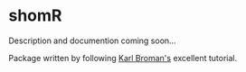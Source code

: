 # shomR

Description and documention coming soon...

Package written by following [Karl Broman's](http://kbroman.org/pkg_primer/) excellent tutorial.
